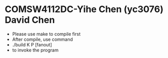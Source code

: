 # COMSW4112DC-Yihe Chen (yc3076) David Chen
* Please use make to compile first
* After compile, use command
* ./build K P [fanout]
* to invoke the program
